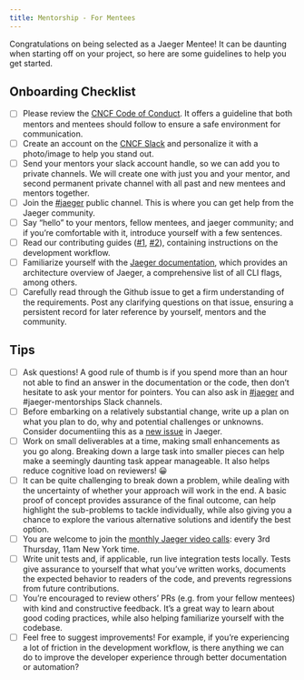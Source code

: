 ```yaml
---
title: Mentorship - For Mentees
---
```


Congratulations on being selected as a Jaeger Mentee! It can be daunting when starting off on your project, so here are some guidelines to help you get started.

## Onboarding Checklist

- [ ] Please review the [CNCF Code of Conduct](https://github.com/cncf/foundation/blob/main/code-of-conduct.md).
  It offers a guideline that both mentors and mentees should follow to ensure a
  safe environment for communication.
- [ ] Create an account on the [CNCF Slack](https://slack.cncf.io/) and
  personalize it with a photo/image to help you stand out.
- [ ] Send your mentors your slack account handle, so we can add you to private channels.
  We will create one with just you and your mentor, and second permanent private channel
  with all past and new mentees and mentors together.
- [ ] Join the [#jaeger](https://cloud-native.slack.com/archives/CGG7NFUJ3) public channel.
  This is where you can get help from the Jaeger community.
- [ ] Say “hello” to your mentors, fellow mentees, and jaeger community; and if
  you’re comfortable with it, introduce yourself with a few sentences.
- [ ] Read our contributing guides ([#1](https://github.com/jaegertracing/jaeger/blob/main/CONTRIBUTING.md),
  [#2](https://github.com/jaegertracing/jaeger/blob/main/CONTRIBUTING_GUIDELINES.md)),
  containing instructions on the development workflow.
- [ ] Familiarize yourself with the [Jaeger documentation](https://www.jaegertracing.io/docs/latest/),
  which provides an architecture overview of Jaeger, a comprehensive list of all
  CLI flags, among others.
- [ ] Carefully read through the Github issue to get a firm understanding of the requirements.
  Post any clarifying questions on that issue, ensuring a persistent record for
  later reference by yourself, mentors and the community.

## Tips

- [ ] Ask questions! A good rule of thumb is if you spend more than an hour not able to find an answer
  in the documentation or the code, then don’t hesitate to ask your mentor for pointers. You can also ask in
  [#jaeger](https://cloud-native.slack.com/archives/CGG7NFUJ3) and #jaeger-mentorships Slack channels.
- [ ] Before embarking on a relatively substantial change, write up a plan on what you plan to do,
  why and potential challenges or unknowns. Consider documentiing this as a
  [new issue](https://github.com/jaegertracing/jaeger/issues) in Jaeger.
- [ ] Work on small deliverables at a time, making small enhancements as you go along.
  Breaking down a large task into smaller pieces can help make a seemingly daunting task appear manageable.
  It also helps reduce cognitive load on reviewers! 😀
- [ ] It can be quite challenging to break down a problem, while dealing with the uncertainty of whether
  your approach will work in the end. A basic proof of concept provides assurance of the final outcome,
  can help highlight the sub-problems to tackle individually, while also giving you a chance
  to explore the various alternative solutions and identify the best option.
- [ ] You are welcome to join the [monthly Jaeger video calls](https://www.jaegertracing.io/get-in-touch/):
  every 3rd Thursday, 11am New York time.
- [ ] Write unit tests and, if applicable, run live integration tests locally. Tests give assurance
  to yourself that what you’ve written works, documents the expected behavior to readers of the code,
  and prevents regressions from future contributions.
- [ ] You’re encouraged to review others’ PRs (e.g. from your fellow mentees)
  with kind and constructive feedback. It’s a great way to learn about good coding
  practices, while also helping familiarize yourself with the codebase.
- [ ] Feel free to suggest improvements! For example, if you’re experiencing a
  lot of friction in the development workflow, is there anything we can do to
  improve the developer experience through better documentation or automation?
